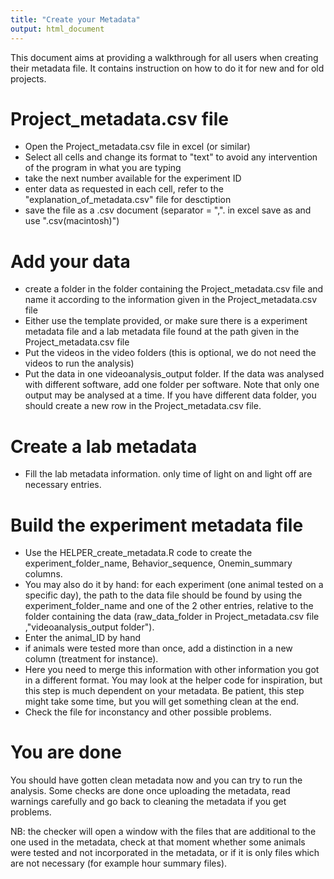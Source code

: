 ```yaml
---
title: "Create your Metadata"
output: html_document
---
```


This document aims at providing a walkthrough for all users when creating their metadata file. It contains instruction on how to do it for new and for old projects.

#  Project_metadata.csv file

- Open the Project_metadata.csv file in excel (or similar)
- Select all cells and change its format to "text" to avoid any intervention of the program in what you are typing
- take the next number available for the experiment ID
- enter data as requested in each cell, refer to the "explanation_of_metadata.csv" file for desctiption
- save the file as a .csv document (separator = ",". in excel save as and use ".csv(macintosh)")

# Add your data

- create a folder in the folder containing the Project_metadata.csv file and name it according to the information given in the Project_metadata.csv file
- Either use the template provided, or make sure there is a experiment metadata file and a lab metadata file found at the path given in the Project_metadata.csv file
- Put the videos in the video folders (this is optional, we do not need the videos to run the analysis)
- Put the data in one videoanalysis_output folder. If the data was analysed with different software, add one folder per software. Note that only one output may be analysed at a time. If you have different data folder, you should create a new row in the  Project_metadata.csv file.

# Create a lab metadata

- Fill the lab metadata information. only time of light on and light off are necessary entries.

# Build the experiment metadata file

- Use the HELPER_create_metadata.R code to create the experiment_folder_name,	Behavior_sequence,	Onemin_summary columns.
- You may also do it by hand: for each experiment (one animal tested on a specific day), the path to the data file should be found by using the experiment_folder_name and one of the 2 other entries, relative to the folder containing the data (raw_data_folder in Project_metadata.csv file ,"videoanalysis_output folder").
- Enter the animal_ID by hand
- if animals were tested more than once, add a distinction in a new column (treatment for instance).
- Here you need to merge this information with other information you got in a different format. You may look at the helper code for inspiration, but this step is much dependent on your metadata. Be patient, this step might take some time, but you will get something clean at the end.
- Check the file for inconstancy and other possible problems.

# You are done

You should have gotten clean metadata now and you can try to run the analysis. Some checks are done once uploading the metadata, read warnings carefully and go back to cleaning the metadata if you get problems.

NB: the checker will open a window with the files that are additional to the one used in the metadata, check at that moment whether some animals were tested and not incorporated in the metadata, or if it is only files which are not necessary (for example hour summary files).


